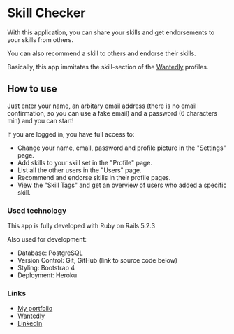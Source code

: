 # Skill Checker
<p>With this application, you can share your skills and get endorsements to your skills from others.</p>
<p>You can also recommend a skill to others and endorse their skills.</p>
<p>Basically, this app immitates the skill-section of the <a href='https://www.wantedly.com/'>Wantedly</a> profiles.</p>

## How to use
<p>Just enter your name, an arbitary email address (there is no email confirmation, so you can use a fake email) and a password (6 characters min) and you can start!</p>
<p>If you are logged in, you have full access to:</p>
<ul>
    <li>Change your name, email, password and profile picture in the "Settings" page.</li>
    <li>Add skills to your skill set in the "Profile" page.</li>
    <li>List all the other users in the "Users" page.</li>
    <li>Recommend and endorse skills in their profile pages.</li>
    <li>View the "Skill Tags" and get an overview of users who added a specific skill.</li>

</ul>

### Used technology
<p>This app is fully developed with Ruby on Rails 5.2.3</p>
<p>Also used for development:</p>
<ul>
    <li>Database: PostgreSQL</li>
    <li>Version Control: Git, GitHub (link to source code below)</li>
    <li>Styling: Bootstrap 4</li>
    <li>Deployment: Heroku</li>
</ul>

### Links
<ul>
<li><a href="https://www.romanshirasaki.com/">My portfolio</a></li>
<li><a href="https://www.wantedly.com/users/103573801">Wantedly</a></li>
<li><a href="https://www.linkedin.com/in/romanshirasaki">LinkedIn</a></li>
</ul>